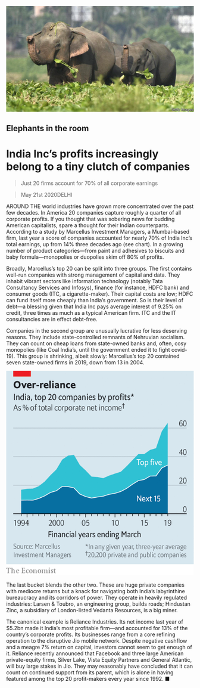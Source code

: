![](./images/20200523_WBP503.jpg)

## Elephants in the room

# India Inc’s profits increasingly belong to a tiny clutch of companies

> Just 20 firms account for 70% of all corporate earnings

> May 21st 2020DELHI

AROUND THE world industries have grown more concentrated over the past few decades. In America 20 companies capture roughly a quarter of all corporate profits. If you thought that was sobering news for budding American capitalists, spare a thought for their Indian counterparts. According to a study by Marcellus Investment Managers, a Mumbai-based firm, last year a score of companies accounted for nearly 70% of India Inc’s total earnings, up from 14% three decades ago (see chart). In a growing number of product categories—from paint and adhesives to biscuits and baby formula—monopolies or duopolies skim off 80% of profits. 

Broadly, Marcellus’s top 20 can be split into three groups. The first contains well-run companies with strong management of capital and data. They inhabit vibrant sectors like information technology (notably Tata Consultancy Services and Infosys), finance (for instance, HDFC bank) and consumer goods (ITC, a cigarette-maker). Their capital costs are low; HDFC can fund itself more cheaply than India’s government. So is their level of debt—a blessing given that India Inc pays average interest of 9.25% on credit, three times as much as a typical American firm. ITC and the IT consultancies are in effect debt-free.

Companies in the second group are unusually lucrative for less deserving reasons. They include state-controlled remnants of Nehruvian socialism. They can count on cheap loans from state-owned banks and, often, cosy monopolies (like Coal India’s, until the government ended it to fight covid-19). This group is shrinking, albeit slowly: Marcellus’s top 20 contained seven state-owned firms in 2019, down from 13 in 2004.

![](./images/20200523_WBC641.png)

The last bucket blends the other two. These are huge private companies with mediocre returns but a knack for navigating both India’s labyrinthine bureaucracy and its corridors of power. They operate in heavily regulated industries: Larsen & Toubro, an engineering group, builds roads; Hindustan Zinc, a subsidiary of London-listed Vedanta Resources, is a big miner.

The canonical example is Reliance Industries. Its net income last year of $5.2bn made it India’s most profitable firm—and accounted for 13% of the country’s corporate profits. Its businesses range from a core refining operation to the disruptive Jio mobile network. Despite negative cashflow and a meagre 7% return on capital, investors cannot seem to get enough of it. Reliance recently announced that Facebook and three large American private-equity firms, Silver Lake, Vista Equity Partners and General Atlantic, will buy large stakes in Jio. They may reasonably have concluded that it can count on continued support from its parent, which is alone in having featured among the top 20 profit-makers every year since 1992. ■